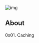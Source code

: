 ![img](https://assets.imaginablefutures.com/media/images/ALX_Logo.max-200x150.png)

## About

0x01. Caching
